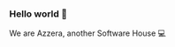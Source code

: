 ### Hello world 👋
We are Azzera, another Software House 💻

<!--
**Here are some ideas to get you started:**

- 🙋‍♀️ A short introduction - what is your organization all about?
- 🌈 Contribution guidelines - how can the community get involved?
- 👩‍💻 Useful resources - where can the community find your docs? Is there anything else the community should know?
- 🍿 Fun facts - what does your team eat for breakfast?
- 🧙 Remember, you can do mighty things with the power of [Markdown](https://docs.github.com/github/writing-on-github/getting-started-with-writing-and-formatting-on-github/basic-writing-and-formatting-syntax)
-->
